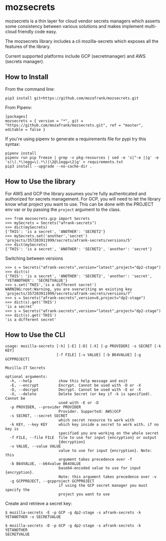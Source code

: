 # mozsecrets

mozsecrets is a thin layer for cloud vendor secrets managers which asserts some consistency between various solutions and makes implement multi-cloud friendly code easy.

The mozsecrets library includes a cli mozilla-secrets which exposes all the features of the library.

Current supported platforms include GCP (secretmanager) and AWS (secrets manager).

## How to Install

From the command line:
```
pip3 install git+https://github.com/mozafrank/mozsecrets.git
```
From Pipenv:
```
[packages]
mozsecrets = { version = "*", git = "https://github.com/mozafrank/mozsecrets.git", ref = "master", editable = false }
```
If you're using pipenv to generate a requirements file for pypi try this syntax:
```
pipenv install
pipenv run pip freeze | grep -v pkg-resources | sed -e 's|^-e ||g' -e 's|\(.*\)egg=\(.*\)|\2@\1egg=\2|g' > requirements.txt
pip3 install --upgrade --no-cache-dir .
```

## How to Use the library

For AWS and GCP the library assumes you're fully authenticated and authorized for secrets management. For GCP, you will need to let the library know what project you want to use. This can be done with the PROJECT env var or by passing the `project` argument to the class.

```
>>> from mozsecrets.gcp import Secrets
>>> mySecrets = Secrets("afrank-secrets")
>>> dict(mySecrets)
{'THIS': 'is a secret', 'ANOTHER': 'SECRET2'}
>>> mySecrets.set('another','secret')
'projects/357203911999/secrets/afrank-secrets/versions/5'
>>> dict(mySecrets)
{'THIS': 'is a secret', 'ANOTHER': 'SECRET2', 'another': 'secret'}

```
Switching between versions
```
>>> s = Secrets("afrank-secrets",version="latest",project="dp2-stage")
>>> dict(s)
{'THIS': 'is a secret', 'ANOTHER': 'SECRET2', 'another': 'secret', 'YETANOTHER': 'SECRETVALUE'}
>>> s.set('THIS','is a different secret')
WARNING:root:Warning, you are overwriting an existing key
'projects/357203911999/secrets/afrank-secrets/versions/7'
>>> s = Secrets("afrank-secrets",version=6,project="dp2-stage")
>>> dict(s).get('THIS')
'is a secret'
>>> s = Secrets("afrank-secrets",version="latest",project="dp2-stage")
>>> dict(s).get('THIS')
'is a different secret'
```

## How to Use the CLI

```
usage: mozilla-secrets [-h] [-E] [-D] [-X] [-p PROVIDER] -s SECRET [-k KEY]
                       [-f FILE] [-v VALUE] [-b B64VALUE] [-g GCPPROJECT]

Mozilla-IT Secrets

optional arguments:
  -h, --help            show this help message and exit
  -E, --encrypt         Encrypt. Cannot be used with -D or -X
  -D, --decrypt         Decrypt. Cannot be used with -E or -X
  -X, --delete          Delete Secret (or key if -k is specified). Cannot be
                        used with -E or -D
  -p PROVIDER, --provider PROVIDER
                        Provider. Supported: AWS|GCP
  -s SECRET, --secret SECRET
                        which secret resource to work with
  -k KEY, --key KEY     which key inside a secret to work with. if no key is
                        specified you are working on the whole secret
  -f FILE, --file FILE  file to use for input {encryption} or output
                        {decryption}
  -v VALUE, --value VALUE
                        value to use for input {encryption}. Note: this
                        argument takes precedence over -f
  -b B64VALUE, --b64value B64VALUE
                        base64-encoded value to use for input {encryption}.
                        Note: this argument takes precedence over -v
  -g GCPPROJECT, --gcpproject GCPPROJECT
                        if using the GCP secret manager you must specify the
                        project you want to use
```
Create and retrieve a secret key:
```
$ mozilla-secrets -E -p GCP -g dp2-stage -s afrank-secrets -k YETANOTHER -v SECRETVALUE

$ mozilla-secrets -D -p GCP -g dp2-stage -s afrank-secrets -k YETANOTHER
SECRETVALUE
```
